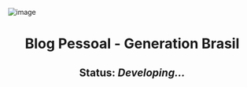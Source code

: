 <div id="main" style>
  
![image](https://user-images.githubusercontent.com/38916533/144778112-b36eab6a-34ec-477b-bcb4-c8194a9590c8.png)

<h1 align = "center"><b>Blog Pessoal</b> - Generation Brasil</h1>

 <h2 align = "center"> Status: <i>Developing...<i><h2>

</div>
